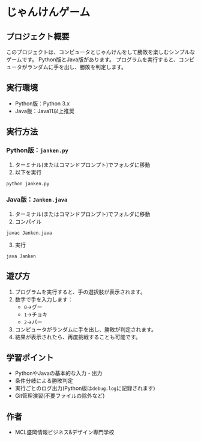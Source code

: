 # じゃんけんゲーム
## プロジェクト概要
このプロジェクトは、コンピュータとじゃんけんをして勝敗を楽しむシンプルなゲームです。
Python版とJava版があります。
プログラムを実行すると、コンピュータがランダムに手を出し、勝敗を判定します。
## 実行環境
- Python版：Python 3.x
- Java版：Java11以上推奨
## 実行方法
### Python版：`janken.py`
1. ターミナル(またはコマンドプロンプト)でフォルダに移動
2. 以下を実行
```
python janken.py
```
### Java版：`Janken.java`
1. ターミナル(またはコマンドプロンプト)でフォルダに移動
2. コンパイル
```
javac Janken.java
```
3. 実行
```
java Janken
```
## 遊び方
1. プログラムを実行すると、手の選択肢が表示されます。
2. 数字で手を入力します：
    - `0`→グー
    - `1`→チョキ
    - `2`→パー
3. コンピュータがランダムに手を出し、勝敗が判定されます。
4. 結果が表示されたら、再度挑戦することも可能です。
## 学習ポイント
- PythonやJavaの基本的な入力・出力
- 条件分岐による勝敗判定
- 実行ごとのログ出力(Python版は`debug.log`に記録されます)
- Git管理演習(不要ファイルの除外など)
## 作者
- MCL盛岡情報ビジネス&デザイン専門学校







